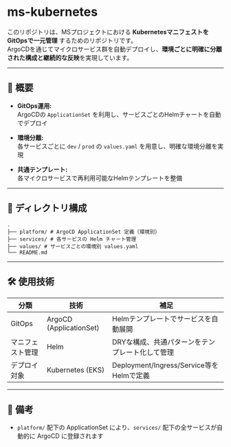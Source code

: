 # ms-kubernetes

このリポジトリは、MSプロジェクトにおける **KubernetesマニフェストをGitOpsで一元管理** するためのリポジトリです。  
ArgoCDを通じてマイクロサービス群を自動デプロイし、**環境ごとに明確に分離された構成と継続的な反映**を実現しています。

---

## 🧩 概要

- **GitOps運用:**  
  ArgoCDの `ApplicationSet` を利用し、サービスごとのHelmチャートを自動でデプロイ

- **環境分離:**  
  各サービスごとに `dev` / `prod` の `values.yaml` を用意し、明確な環境分離を実現

- **共通テンプレート:**  
  各マイクロサービスで再利用可能なHelmテンプレートを整備

---

## 📁 ディレクトリ構成

```
.
├── platform/ # ArgoCD ApplicationSet 定義（環境別）
├── services/ # 各サービスの Helm チャート管理
├── values/ # サービスごとの環境別 values.yaml
└── README.md
```


---

## 🛠 使用技術

| 分類             | 技術                        | 補足                                          |
|------------------|-----------------------------|-----------------------------------------------|
| GitOps           | ArgoCD (ApplicationSet)     | Helmテンプレートでサービスを自動展開           |
| マニフェスト管理 | Helm                        | DRYな構成、共通パターンをテンプレート化して管理 |
| デプロイ対象     | Kubernetes (EKS)            | Deployment/Ingress/Service等をHelmで定義       |

---

## 📄 備考

- `platform/` 配下の ApplicationSet により、`services/` 配下の全サービスが自動的に ArgoCD に登録されます
